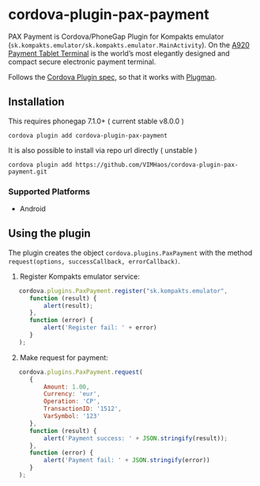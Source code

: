 # cordova-plugin-pax-payment

PAX Payment is Cordova/PhoneGap Plugin for Kompakts emulator (`sk.kompakts.emulator/sk.kompakts.emulator.MainActivity`). On the [A920 Payment Tablet Terminal](http://www.pax.us/portfolio_page/a920-payment-tablet-terminal/) is the world’s most elegantly designed and compact secure electronic payment terminal.

Follows the [Cordova Plugin spec](https://cordova.apache.org/docs/en/latest/plugin_ref/spec.html), so that it works with [Plugman](https://github.com/apache/cordova-plugman).

## Installation

This requires phonegap 7.1.0+ ( current stable v8.0.0 )

    cordova plugin add cordova-plugin-pax-payment

It is also possible to install via repo url directly ( unstable )

    cordova plugin add https://github.com/VIMHaos/cordova-plugin-pax-payment.git

### Supported Platforms

- Android

## Using the plugin ##
The plugin creates the object `cordova.plugins.PaxPayment` with the method `request(options, successCallback, errorCallback)`.

1. Register Kompakts emulator service:
```js
   cordova.plugins.PaxPayment.register("sk.kompakts.emulator",
      function (result) {
          alert(result);
      },
      function (error) {
          alert('Register fail: ' + error)
      }
   );
```

2. Make request for payment:
```js
   cordova.plugins.PaxPayment.request(
      {
          Amount: 1.00,
          Currency: 'eur',
          Operation: 'CP',
          TransactionID: '1512',
          VarSymbol: '123'
      },
      function (result) {
          alert('Payment success: ' + JSON.stringify(result));
      },
      function (error) {
          alert('Payment fail: ' + JSON.stringify(error))
      }
   );
```